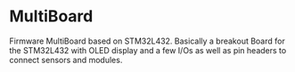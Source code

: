 # MultiBoard
Firmware MultiBoard based on STM32L432. Basically a breakout Board for the STM32L432 with OLED display and a few I/Os as well as pin headers to connect sensors and modules.
